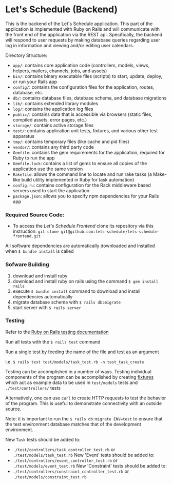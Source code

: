 # Let's Schedule (Backend)

This is the backend of the Let's Schedule application. This part of the
application is implemented with Ruby on Rails and will communicate with the
front end of the application via the REST api. Specifically, the backend will
respond to user requests by making database queries regarding user log in
information and viewing and/or editing user calendars. 

Directory Structure:
- `app/`: contains core application code (controllers, models, views, helpers, mailers, channels, jobs, and assets)
- `bin/`: contains binary executable files (scripts) to start, update, deploy, or run your Rails app
- `config/`: contains the configuration files for the application, routes, database, etc.
- `db/`: contains database files, database schema, and database migrations
- `lib/`: contains extended library modules
- `log/`: contains the application log files
- `public/`: contains data that is accessible via browsers (static files, compiled assets, error pages, etc.)
- `storage/`: contains active storage files
- `test/`: contains application unit tests, fixtures, and various other test apparatus
- `tmp/`: contains temporary files (like cache and pid files)
- `vendor/`: contains any third party code
- `Gemfile`: contains the gem requirements for the application, required for Ruby to run the app
- `Gemfile.lock`: contains a list of gems to ensure all copies of the application use the same version
- `Rakefile`: allows the command line to locate and run rake tasks (a Make-like build utility implemented in Ruby for task automation)
- `config.ru`: contains configuration for the Rack middleware based servers used to start the application
- `package.json`: allows you to specify npm dependencies for your Rails app

### Required Source Code:

- To access the _Let's Schedule Frontend_ clone its repository via this
  instruction: `git clone git@github.com:lets-schedule/lets-schedule-frontend.git`

All software dependencies are automatically downloaded and installed when
`$ bundle install` is called

### Sofware Building

1. download and install ruby
2. download and install ruby on rails using the command `$ gem install rails`
3. execute `$ bundle install` command to download and install dependencies
   automatically
4. migrate database schema with `$ rails db:migrate`
5. start server with `$ rails server`

### Testing

Refer to the [Ruby on Rails testing documentation](https://guides.rubyonrails.org/testing.html)

Run all tests with the `$ rails test` command

Run a single test by feeding the name of the file and test as an argument

i.e. `$ rails test test/models/task_test.rb -n test_task_create`

Testing can be accomplished in a number of ways. Testing individual components
of the program can be accomplished by creating [fixtures](https://api.rubyonrails.org/v3.1/classes/ActiveRecord/Fixtures.html) which act as example data to be used in `test/models` tests and `./test/controllers/` tests

Alternatively, one can use `curl` to create HTTP requests to test the behavior
of the program. This is useful to demonstrate connectivity with an outside
source.

Note: it is important to run the `$ rails db:migrate ENV=test` to ensure that
the test environment database matches that of the development environment. 

New `Task` tests should be added to:
- `./test/controllers/task_controller_test.rb` or `./test/models/task_test.rb`
New 'Event' tests should be added to:
- `./test/controllers/event_controller_test.rb` or `./test/models/event_test.rb`
New 'Constraint' tests should be added to:
- `./test/controllers/constraint_controller_test.rb` or `./test/models/constraint_test.rb`


